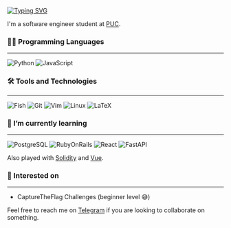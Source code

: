 [![Typing SVG](https://readme-typing-svg.herokuapp.com?font=Source+Code+Pro&color=484848&lines=Hi!+I'm+Nicol%C3%A1s+%F0%9F%91%8B)](https://git.io/typing-svg)

I'm a software engineer student at [PUC](https://www.uc.cl/en). 

### 🧑‍💻 Programming Languages

--- 

![Python](https://img.shields.io/badge/Python-FFD43B?style=for-the-badge&logo=python&logoColor=blue)
![JavaScript](https://img.shields.io/badge/JavaScript-323330?style=for-the-badge&logo=javascript&logoColor=F7DF1E)


### 🛠️ Tools and Technologies

---
![Fish](https://img.shields.io/badge/fish-4AAE46?style=for-the-badge&logo=fish&logoColor=white)
![Git](https://img.shields.io/badge/Git-F05032?style=for-the-badge&logo=git&logoColor=white)
![Vim](https://img.shields.io/badge/VIM-%2311AB00.svg?&style=for-the-badge&logo=vim&logoColor=white)
![Linux](https://img.shields.io/badge/Linux-FCC624?style=for-the-badge&logo=linux&logoColor=black)
![LaTeX](https://img.shields.io/badge/LaTeX-47A141?style=for-the-badge&logo=LaTeX&logoColor=white)

### 🌱 I’m currently learning

---
![PostgreSQL](https://img.shields.io/badge/PostgreSQL-316192?style=for-the-badge&logo=postgresql&logoColor=white)
![RubyOnRails](https://img.shields.io/badge/Ruby_on_Rails-CC0000?style=for-the-badge&logo=ruby-on-rails&logoColor=white)
![React](https://img.shields.io/badge/React-20232A?style=for-the-badge&logo=react&logoColor=61DAFB)
![FastAPI](https://img.shields.io/badge/FastAPI-005571?style=for-the-badge&logo=fastapi)


Also played with [Solidity](https://docs.soliditylang.org/en/v0.8.13/) and [Vue](https://vuejs.org/).

### 🤔 Interested on

---

 - CaptureTheFlag Challenges (beginner level 😅)


Feel free to reach me on [Telegram](https://t.me/nabarca20) if you are looking to collaborate on something.
